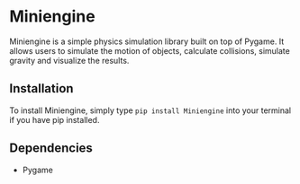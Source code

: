 # Miniengine

Miniengine is a simple physics simulation library built on top of Pygame. It allows users to simulate the motion of objects, calculate collisions, simulate gravity and visualize the results.

## Installation

To install Miniengine, simply type `pip install Miniengine` into your terminal if you have pip installed.

## Dependencies

- Pygame
